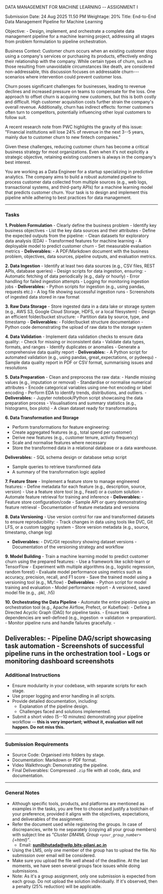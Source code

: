 DATA MANAGEMENT FOR MACHINE LEARNING -- ASSIGNMENT I

Submission Date: 24 Aug 2025 11.50 PM Weightage: 20% Title: End-to-End
Data Management Pipeline for Machine Learning

Objective: - Design, implement, and orchestrate a complete data
management pipeline for a machine learning project, addressing all
stages from problem formulation to pipeline orchestration.

Business Context: Customer churn occurs when an existing customer stops
using a company's services or purchasing its products, effectively
ending their relationship with the company. While certain types of
churn, such as those resulting from unavoidable circumstances like
death, are considered non-addressable, this discussion focuses on
addressable churn---scenarios where intervention could prevent customer
loss.

Churn poses significant challenges for businesses, leading to revenue
declines and increased pressure on teams to compensate for the loss. One
approach to offset churn is acquiring new customers, but this is both
costly and difficult. High customer acquisition costs further strain the
company's overall revenue. Additionally, churn has indirect effects:
former customers often turn to competitors, potentially influencing
other loyal customers to follow suit.

A recent research note from PWC highlights the gravity of this issue:
"Financial institutions will lose 24% of revenue in the next 3--5 years,
mainly due to customer churn to new fintech companies."

Given these challenges, reducing customer churn has become a critical
business strategy for most organizations. Even when it's not explicitly
a strategic objective, retaining existing customers is always in the
company's best interest.

You are working as a Data Engineer for a startup specializing in
predictive analytics. The company aims to build a robust automated
pipeline to process customer data collected from multiple sources (e.g.,
web logs, transactional systems, and third-party APIs) for a machine
learning model that predicts customer churn. Your task is to design and
implement this pipeline while adhering to best practices for data
management.

------------------------------------------------------------------------

### Tasks

**1. Problem Formulation** - Clearly define the business problem -
Identify key business objectives - List the key data sources and their
attributes - Define the expected outputs from the pipeline: - Clean
datasets for exploratory data analysis (EDA) - Transformed features for
machine learning - A deployable model to predict customer churn - Set
measurable evaluation metrics - **Deliverables:** - A PDF/Markdown
document with the business problem, objectives, data sources, pipeline
outputs, and evaluation metrics.

**2. Data Ingestion** - Identify at least two data sources (e.g., CSV
files, REST APIs, database queries) - Design scripts for data ingestion,
ensuring: - Automatic fetching of data periodically (e.g., daily or
hourly) - Error handling for failed ingestion attempts - Logging for
monitoring ingestion jobs - **Deliverables:** - Python scripts for
ingestion (e.g., using pandas, requests etc.) - A log file showing
successful ingestion runs - Screenshots of ingested data stored in raw
format

**3. Raw Data Storage** - Store ingested data in a data lake or storage
system (e.g., AWS S3, Google Cloud Storage, HDFS, or a local
filesystem) - Design an efficient folder/bucket structure: - Partition
data by source, type, and timestamp - **Deliverables:** - Folder/bucket
structure documentation - Python code demonstrating the upload of raw
data to the storage system

**4. Data Validation** - Implement data validation checks to ensure data
quality: - Check for missing or inconsistent data - Validate data types,
formats, and ranges - Identify duplicates or anomalies - Generate a
comprehensive data quality report - **Deliverables:** - A Python script
for automated validation (e.g., using pandas, great_expectations, or
pydeequ) - Sample data quality report in PDF or CSV format, summarising
issues and resolutions

**5. Data Preparation** - Clean and preprocess the raw data: - Handle
missing values (e.g., imputation or removal) - Standardise or normalise
numerical attributes - Encode categorical variables using one-hot
encoding or label encoding - Perform EDA to identify trends,
distributions, and outliers. - **Deliverables:** - Jupyter
notebook/Python script showcasing the data preparation process -
Visualisations and summary statistics (e.g., histograms, box plots) - A
clean dataset ready for transformations

**6. Data Transformation and Storage** 
- Perform transformations for feature engineering: 
- Create aggregated features (e.g., total spend per customer) 
- Derive new features (e.g., customer tenure, activity frequency) 
- Scale and normalise features where necessary 
- Store the transformed data in a relational database or a data warehouse. 

**Deliverables:** - SQL schema design or database setup script 
- Sample queries to retrieve transformed data 
- A summary of the transformation logic applied

**7. Feature Store** - Implement a feature store to manage engineered
features: - Define metadata for each feature (e.g., description, source,
version) - Use a feature store tool (e.g., Feast) or a custom solution -
Automate feature retrieval for training and inference -
**Deliverables:** - Feature store configuration/code - Sample API or
query demonstrating feature retrieval - Documentation of feature
metadata and versions

**8. Data Versioning** - Use version control for raw and transformed
datasets to ensure reproducibility: - Track changes in data using tools
like DVC, Git LFS, or a custom tagging system - Store version metadata
(e.g., source, timestamp, change log) 
- **Deliverables:** - DVC/Git repository showing dataset versions - Documentation of the versioning strategy and workflow

**9. Model Building** - Train a machine learning model to predict
customer churn using the prepared features: - Use a framework like
scikit-learn or TensorFlow - Experiment with multiple algorithms (e.g.,
logistic regression, random forest) - Evaluate model performance using
metrics such as accuracy, precision, recall, and F1 score - Save the
trained model using a versioning tool (e.g., MLflow) -
**Deliverables:** - Python script for model training and evaluation -
Model performance report - A versioned, saved model file (e.g., .pkl,
.h5)

**10. Orchestrating the Data Pipeline** - Automate the entire pipeline
using an orchestration tool (e.g., Apache Airflow, Prefect, or
Kubeflow): - Define a Directed Acyclic Graph (DAG) for pipeline tasks. -
Ensure task dependencies are well-defined (e.g., ingestion → validation
→ preparation). - Monitor pipeline runs and handle failures
gracefully. - 

**Deliverables:** - Pipeline DAG/script showcasing task
automation - Screenshots of successful pipeline runs in the
orchestration tool - Logs or monitoring dashboard screenshots
------------------------------------------------------------------------

### Additional Instructions

-   Ensure modularity in your codebase, with separate scripts for each
    stage.
-   Use proper logging and error handling in all scripts.
-   Provide detailed documentation, including:
    -   Explanation of the pipeline design.
    -   Challenges faced and solutions implemented.
-   Submit a short video (5--10 minutes) demonstrating your pipeline
    workflow -- **this is very important; without it, evaluation will
    not happen. Do not miss this.**

------------------------------------------------------------------------

### Submission Requirements

-   Source Code: Organised into folders by stage.
-   Documentation: Markdown or PDF format.
-   Video Walkthrough: Demonstrating the pipeline.
-   Final Deliverables: Compressed `.zip` file with all code, data, and
    documentation.

------------------------------------------------------------------------

### General Notes

-   Although specific tools, products, and platforms are mentioned as
    examples in the tasks, you are free to choose and justify a
    toolchain of your preference, provided it aligns with the
    objectives, expectations, and deliverables of the assignment.
-   Refer the document used while registering the groups. In case of
    discrepancies, write to me separately (copying all your group
    members) with subject line as *"Cluster DM4ML Group
    `<your_group_number>`{=html}"*.
    -   Email: **sunilbhutada@wilp.bits-pilani.ac.in**
-   Using the LMS, only one member of the group has to upload the file.
    No submission over email will be considered.
-   Make sure you upload the file well ahead of the deadline. At the
    last moments, we have seen several groups face issues while doing
    submissions.
-   Note: As it's a group assignment, only one submission is expected
    from each group. Do not upload the solution individually. If it's
    observed, then a penalty (25% reduction) will be applicable.
